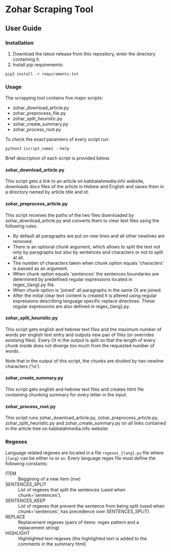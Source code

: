 # Zohar Scraping Tool

## User Guide

### Installation 

  1. Download the latest release from this repository, enter the directory containing it.
  2. Install pip requirements:

```shell
pip3 install -r requirements.txt
```

### Usage

The scrapping tool contains five major scripts:
  * zohar_download_article.py
  * zohar_preprocess_file.py
  * zohar_split_heuristic.py
  * zohar_create_summary.py
  * zohar_process_root.py
  
To check the exact paramters of every script run:
```shell
python3 {script_name} --help
```

Brief description of each script is provided below.

#### zohar_download_article.py

This script gets a link to an article on kabbalahmedia.info website, 
downloads docx files of the article in Hebew and English and saves them in
a directory named by article title and id.

#### zohar_preprocess_article.py

This script receives the paths of the two files downloaded by zohar_download_article.py and converts them
to clear text files using the following rules:

  * By default all paragraphs are put on new lines and all other newlines are removed.
  * There is an optional *chunk* argument, which allows to split the text not only by paragraphs but also by sentences and characters or not to split at all.
  * The number of characters taken when chunk option equals 'characters' is passed as an argument.
  * When chunk option equals 'sentences' the sentences boundaries are determined by predefined regular expressions located in regex_{lang}.py file.
  * When chunk option is 'joined' all paragraphs in the same Ot are joined.
  * After the initial clear text content is created it is altered using regular expressions describing language specific replace directives.
    These regular expressions are also defined in regex_{lang}.py.
  
#### zohar_split_heuristic.py

This script gets english and hebrew text files and the maximum number of words per english text entry and outputs new pair of files (or overrides existsing files). Every Ot in the output is split so that the length of every chunk inside does not diverge too much from the requested number of words.

Note that in the output of this script, the chunks are divided by two newline characters ('\n').

#### zohar_create_summary.py

This script gets english and hebrew text files and creates html file containing chunking summary for every letter in the input.
  
#### zohar_process_root.py
  This script runs zohar_download_article.py, zohar_preprocess_article.py, zohar_split_heuristic.py and zohar_create_summary.py on all links contained in the article tree on kabbalahmedia.info website.

### Regexes
  Language related regexes are located in a file `regexes_{lang}.py` file where `{lang}` can be either `he` or `en`. Every language regex file must define the following constants:
  
  <dl>
    <dt>ITEM</dt>
    <dd>Beggining of a new item (אות)</dd>
    <dt>SENTENCES_SPLIT</dt>
    <dd>List of regexes that split the sentences (used when chunk='sentences').</dd>
    <dt>SENTENCES_KEEP</dt>
    <dd>List of regexes that prevent the sentence from being split  (used when chunk='sentences', has precedence over SENTENCES_SPLIT).</dd>
    <dt>REPLACE</dt>
    <dd>Replacement regexes (pairs of items: regex pattern and a replacement string)
    <dt>HIGHLIGHT</dt>
    <dd>Hightlighted text regexes (the highlighted text is added to the comments in the summary html)
   </dl>
